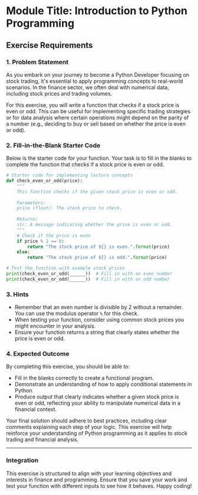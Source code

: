 # Module Title: Introduction to Python Programming

## Exercise Requirements

### 1. Problem Statement
As you embark on your journey to become a Python Developer focusing on stock trading, it's essential to apply programming concepts to real-world scenarios. In the finance sector, we often deal with numerical data, including stock prices and trading volumes. 

For this exercise, you will write a function that checks if a stock price is even or odd. This can be useful for implementing specific trading strategies or for data analysis where certain operations might depend on the parity of a number (e.g., deciding to buy or sell based on whether the price is even or odd).

### 2. Fill-in-the-Blank Starter Code
Below is the starter code for your function. Your task is to fill in the blanks to complete the function that checks if a stock price is even or odd.

```python
# Starter code for implementing lecture concepts
def check_even_or_odd(price):
    """
    This function checks if the given stock price is even or odd.
    
    Parameters:
    price (float): The stock price to check.
    
    Returns:
    str: A message indicating whether the price is even or odd.
    """
    # Check if the price is even
    if price % 2 == 0:
        return "The stock price of ${} is even.".format(price)
    else:
        return "The stock price of ${} is odd.".format(price)

# Test the function with example stock prices
print(check_even_or_odd(______))  # Fill in with an even number
print(check_even_or_odd(______))  # Fill in with an odd number
```

### 3. Hints
- Remember that an even number is divisible by 2 without a remainder. You can use the modulus operator `%` for this check.
- When testing your function, consider using common stock prices you might encounter in your analysis.
- Ensure your function returns a string that clearly states whether the price is even or odd.

### 4. Expected Outcome
By completing this exercise, you should be able to:
- Fill in the blanks correctly to create a functional program.
- Demonstrate an understanding of how to apply conditional statements in Python.
- Produce output that clearly indicates whether a given stock price is even or odd, reflecting your ability to manipulate numerical data in a financial context.

Your final solution should adhere to best practices, including clear comments explaining each step of your logic. This exercise will help reinforce your understanding of Python programming as it applies to stock trading and financial analysis.

---

### Integration
This exercise is structured to align with your learning objectives and interests in finance and programming. Ensure that you save your work and test your function with different inputs to see how it behaves. Happy coding!
